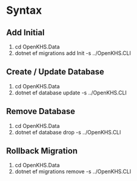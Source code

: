 # Syntax

## Add Initial

1. cd OpenKHS.Data
1. dotnet ef migrations add Init -s ../OpenKHS.CLI

## Create / Update Database

1. cd OpenKHS.Data
1. dotnet ef database update -s ../OpenKHS.CLI

## Remove Database

1. cd OpenKHS.Data
1. dotnet ef database drop -s ../OpenKHS.CLI

## Rollback Migration

1. cd OpenKHS.Data
1. dotnet ef migrations remove -s ../OpenKHS.CLI
